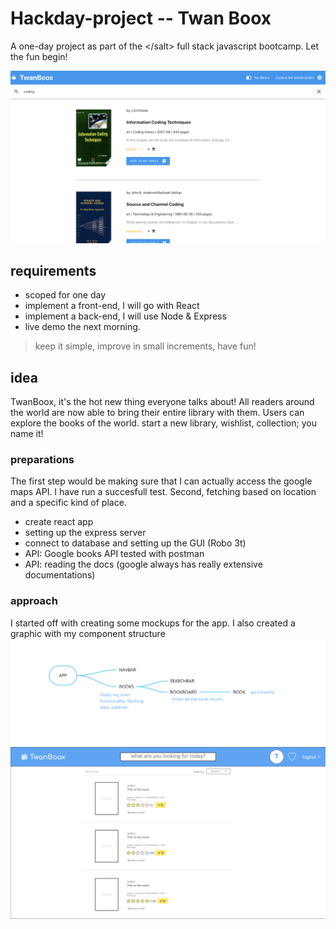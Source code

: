 # Hackday-project -- Twan Boox
A one-day project as part of the &lt;/salt> full stack javascript bootcamp. Let the fun begin!


![](client/react-twanboox/public/Screenshot%202020-07-31%20at%2011.56.13.png)

## requirements

- scoped for one day
- implement a front-end, I will go with React
- implement a back-end, I will use Node & Express
- live demo the next morning.

> keep it simple, improve in small increments, have fun!

## idea

TwanBoox, it's the hot new thing everyone talks about!
All readers around the world are now able to bring their entire library with them.
Users can explore the books of the world. start a new library, wishlist, collection; you name it!

### preparations

The first step would be making sure that I can actually access the google maps API. I have run a succesfull test. Second, fetching based on location and a specific kind of place.

- create react app
- setting up the express server
- connect to database and setting up the GUI (Robo 3t)
- API: Google books API tested with postman
- API: reading the docs (google always has really extensive documentations)


### approach

I started off with creating some mockups for the app.
I also created a graphic with my component structure
![](client/react-twanboox/public/Screenshot%202020-07-31%20at%2011.57.00.png)
![](client/react-twanboox/public/Screenshot%202020-07-31%20at%2011.56.34.png)

